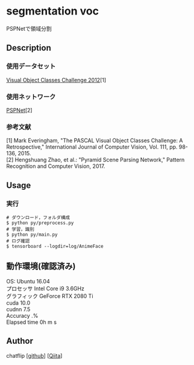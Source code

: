 segmentation voc
====
PSPNetで領域分割

## Description
### 使用データセット
[Visual Object Classes Challenge 2012](http://host.robots.ox.ac.uk/pascal/VOC/)[1]  

### 使用ネットワーク
[PSPNet](https://arxiv.org/abs/1512.02325)[2]  

### 参考文献
[1] Mark Everingham, "The PASCAL Visual Object Classes Challenge: A Retrospective," International Journal of Computer Vision, Vol. 111, pp. 98-136, 2015.  
[2] Hengshuang Zhao, et al.: "Pyramid Scene Parsing Network," Pattern Recognition and Computer Vision, 2017.  

## Usage
### 実行
```
# ダウンロード，フォルダ構成
$ python py/preprocess.py
# 学習，識別
$ python py/main.py
# ログ確認
$ tensorboard --logdir=log/AnimeFace
```

## 動作環境(確認済み)
OS: Ubuntu 16.04  
プロセッサ Intel Core i9 3.6GHz  
グラフィック GeForce RTX 2080 Ti  
cuda 10.0  
cudnn 7.5  
Accuracy .%  
Elapsed time 0h m s  

## Author
chatflip
[[github](https://github.com/chatflip)]
[[Qiita](https://qiita.com/chat-flip)]  
